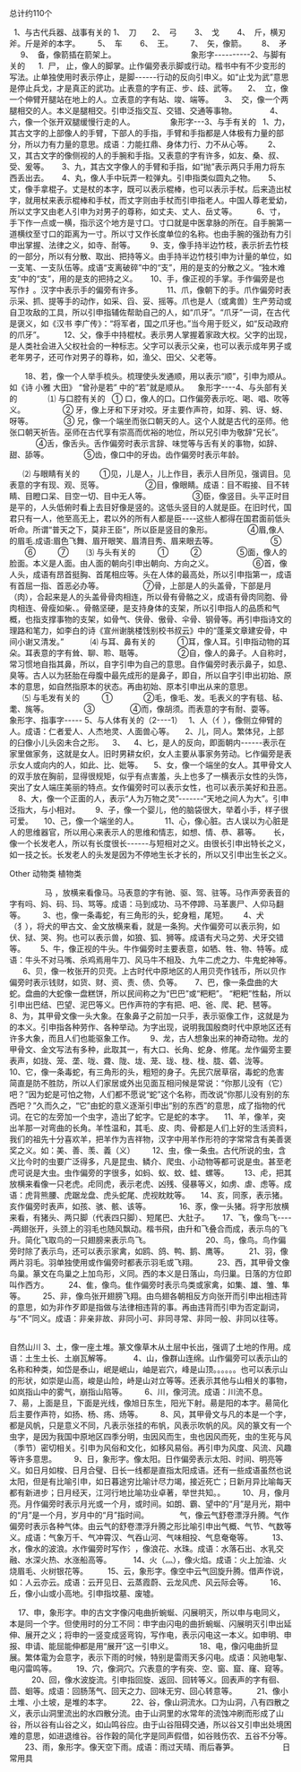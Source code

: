 


总计约110个

  1、与古代兵器、战事有关的
1、  刀
      
2、  弓
       
3、  戈
       
4、  斤，横刃斧。斤是斧的本字。
       
5、  车
       
6、  王。
       
7、  矢，像箭。
      
8、  矛
     
9、  备，像箭插在箭架上。
         
 
                    
   象形字----------2、与脚有关的
 
   1.  尸， 止，像人的脚掌。止作偏旁表示脚或行动。楷书中有不少变形的写法。止单独使用时表示停止，是脚------行动的反向引申义。如“止戈为武”意思是停止兵戈，才是真正的武功。止表意的字有正、步、歧、武等。
    
2、  立，像一个伸臂开腿站在地上的人。立表意的字有站、竣、端等。
    
3、  交，像一个两腿相交的人。本义是腿相交。引申泛指交互、交错、交通等事物。
     
        
4、  六，像一个张开双腿缓慢行走的人。  
          
  象形字---3、与手有关的
 
1、力，其古文字的上部像人的手臂，下部人的手指，手臂和手指都是人体极有力量的部分，所以力有力量的意思。成语：力能扛鼎、身体力行、力不从心等。
    
 
2、又，其古文字的像侧视的人的手腕和手指。又表意的字有许多，如友、桑、叔、受、爰等。
   
 
3、九，其古文字像人的手臂和手指，如“抛”表示两只手用力将东西丢出去。
   
 
4、丸，像人手中玩弄一粒弹丸。引申指类似圆丸之物。
   
 
5、丈，像手拿棍子。丈是杖的本字，既可以表示棍棒，也可以表示手杖。后来造出杖字，就用杖来表示棍棒和手杖，而丈字则由手杖而引申指老人。中国人尊老爱幼，所以丈字又由老人引申为对男子的尊称，如丈夫、丈人、岳丈等。
    
    
6、寸，手下作一点或一横，指示这个地方是寸口。寸口就是中医拿脉的所在。自手腕第一道横纹至寸口的距离为一寸。所以寸又作长度单位的名称。也由手腕的强劲有力引申出掌握、法律之义，如寺、耐等。
   
 
9、支，像手持半边竹枝，表示折去竹枝的一部分，所以有分散、取出、把持等义。由手持半边竹枝引申为计量的单位，如一支笔、一支队伍等。成语“支离破碎”中的“支”，用的是支的分散之义。“独木难支”中的“支”，用的是支的把持之义。
   
 
10、手，像正视的手掌。手作偏旁是也写作扌。汉字中表示手的偏旁有许多。
    
   
 
11、爪，像朝下的手。爪作偏旁时表示采、抓、提等手的动作，如采、舀、妥、摇等。爪也是人（或禽兽）生产劳动或自卫攻敌的工具，所以引申指辅佐帮助自己的人，如“爪牙”。“爪牙”一词，在古代是褒义，如《汉书  李广传》：“将军者，国之爪牙也。”当今用于贬义，如“反动政府的爪牙”。
      
 
12、父，像手中持棍杖。表示男人掌握着家政大权。父字的出现，是人类社会进入父权社会的一种标志。父字可以表示父亲，也可以表示成年男子或老年男子，还可作对男子的尊称，如，渔父、田父、父老等。
    
 
 

 
  
 
18、若，像一个人举手梳头。梳理使头发通顺，用以表示“顺”，引申为顺从。如《诗  小雅  大田》 “曾孙是若” 中的“若”就是顺从。
   象形字----4、与头部有关的
             ⑴ 与口腔有关的
  ① 口，像人的口。口作偏旁表示吃、喝、唱、吹等义。
      
 
       ② 牙，像上牙和下牙对咬。牙主要作声符，如芽、鸦、讶、蚜、呀等。
 
    
       ③ 兄，像一个端坐而张口朝天的人。这个人就是古代的巫师。他张口朝天祈告。巫师在古代享有崇高而优裕的地位，所以兄引申为敬辞“兄长”。
 
    
        ④舌，像舌头。舌作偏旁时表示言辞、味觉等与舌有关的事物，如辞、甜、舔等。
      
 
       ⑤齿，像口中的牙齿。齿作偏旁时表示年龄。
 
    

      ⑵ 与眼睛有关的
 
      ①见，儿是人，儿上作目，表示人目所见，强调目。见表意的字有现、观、觅等。
 
     
  
       
 ②目，像眼睛。成语：目不暇接、目不转睛、目瞪口呆、目空一切、目中无人等。
 
        
       ③臣，像竖目。头平正时目是平的，人头低俯时看上去目好像是竖的。这低头竖目的人就是臣。在旧时代，国君只有一人，他至高无上，君以外的所有人都是臣----这些人都得在国君面前低头听命。所谓“普天之下，莫非王臣”，所以臣是竖目的象形。
 
    
 
       ④眉,像人的眉毛.成语:眉色飞舞、眉开眼笑、眉清目秀、眉来眼去等。
 
     
 
   
 
       ⑤
 
       ⑥
 
       ⑦
 
     ⑶ 与头有关的
 
       ①
 
       ② 
     
 
       ⑤面，像人的脸面。本义是人面。由人面的朝向引申出朝向、方向之义。
 
     
  
       ⑥首，像人头，成语有昂首挺胸、首尾相应等。头在人体的最高处，所以引申指第一，成语有首屈一指、首恶必办等。
 
      
 
       ⑦骨，上部是人的头盖骨，下部是月（肉），合起来是人的头盖骨骨肉相连，所以骨有骨骼之义，成语有骨肉同胞、骨肉相连、骨瘦如柴、。骨骼坚硬，是支持身体的支架，所以引申指人的品质和气概，也指支撑事物的支架，如骨气、侠骨、傲骨、伞骨、钢骨等。再引申指诗文的理路和笔力，如李白的诗《宣州谢朓楼饯别校书叔云》中的“蓬莱文章建安骨，中间小谢又清发。”
    
 
     ⑷ 与耳、鼻有关的
 
       ①耳，像人耳。引申指动物的耳朵。耳表意的字有耸、聊、聆、聒等。
 
    
 
       ②自，像人的鼻子。人自称时，常习惯地自指其鼻，所以，自字引申为自己的意思。自作偏旁时表示鼻子，如息、臭等。古人以为胚胎在母腹中最先成形的是鼻子，即自，所以自字引申出初始、原本的意思，如自然指原本的状态。再由初始、原本引申出从来的意思。
 
           
 
 
      ⑸ 与毛发有关的
 
       ① 
  
 
       ②毛，像毛、发。毛表义的字有毯、毡、耄、旄等。
 
    
 
       ③
 
   
 
       ④而，像胡须。而表意的字有耐、耍等。
 
    
象形字、指事字----- 5、与人体有关的（2----1）
 
1、人（亻），像侧立伸臂的人。成语：仁者爱人、人杰地灵、人面兽心等。
    
2、儿，同人。繁体兒，上部的臼像小儿头囟未合之形。
   
3、   
4、匕，是人的反向，即面朝内------表示在家里做家务，这就是女人。旧时男耕女织，女人主要从事家务劳动。匕作偏旁是表示女人或向内的人，如此、比、妣等。
    
5、女，像一个端坐的女人。其甲骨文人的双手放在胸前，显得很规矩，似乎有点害羞，头上也多了一横表示女性的头饰，突出了女人端庄美丽的特点。女作偏旁时可以表示女性，也可以表示美好和丑恶。
    
8、大，像一个正面的人，表示“人为万物之灵”-------“天地之间人为大”。引申泛指大，与小相对。
      
9、子，像一个婴儿，他的脑袋很大，举着小手，样子很可爱。
    
10、己，像一个端坐的人。
      
    
11、心，像心脏。古人误以为心脏是人的思维器官，所以用心来表示人的思维和情志，如想、情、恭、慕等。
     
长，像一个长发老人，所以有长度很长------与短相对之义。由很长引申出特长之义，如一技之长。长发老人的头发是因为不停地生长才长的，所以又引申出生长之义。

Other 动物类 植物类

        
   
  
马 ，放横来看像马。马表意的字有驰、驱、驾、驻等。马作声旁表音的字有吗、妈、码、玛、骂等。成语：马到成功、马不停蹄、马革裹尸、人仰马翻等。
      
 3、也，像一条毒蛇，有三角形的头，蛇身粗，尾短。
     
 4、犬 （犭），将犬的甲古文、金文放横来看，就是一条狗。犬作偏旁可以表示狗，如伏、狱、哭、狗。也可以表示兽，如狼、狐、狮等。成语有犬马之劳、犬牙交错等。
      
5、牛，像正视的牛头。牛作偏旁时主要表意，如牺、牲、物、特等。成语：牛头不对马嘴、杀鸡焉用牛刀、风马牛不相及、九牛二虎之力、牛鬼蛇神等。
      
6、贝，像一枚张开的贝壳。上古时代中原地区的人用贝壳作钱币，所以贝作偏旁时表示钱财，如货、财、资、责、债、负等。
     
7、巴，像一条盘曲的大蛇。盘曲的大蛇像一盘糕饼，所以民间称之为“巴巴”或“粑粑”。 “粑粑”性黏，所以引申出巴结、巴望、泥巴等义。巴作声符的字有把、吧、爸、爬、耙、琶等。
     
8、为，其甲骨文像一头大象。在象鼻子之前加一只手，表示驱像工作，这就是为的本义。引申指各种劳作、各种举动。为字出现，说明我国殷商时代中原地区还有许多大象，而且人们也能驱象工作。
      
9、龙，古人想象出来的神奇动物。龙的甲骨文、金文写法有多种，此取其一，有大口、长角、蛇身、修尾。龙作偏旁主要表声，如拢、笼、垄、咙、聋、陇、垅、茏、珑、栊、栊、胧、砻、泷等。
    
10、它，像一条毒蛇，有三角形的头，粗短的身子。先民穴居草宿，毒蛇的危害简直是防不胜防，所以人们家居或外出见面互相问候是常说：“你那儿没有（它）吧？”因为蛇是可怕之物，人们都不愿说“蛇”这个名称，而改说“你那儿没有别的东西吧？”久而久之，“它”由蛇的意义逐渐引申出“别的东西”的意思，成了指物的代词。在它的左旁加一个虫字，造出了蛇字。它是蛇的本字。
    
11、羊，像羊，突出羊那一对弯曲的长角。羊性温和，其毛、皮、肉、骨都是人们上好的生活资料，我们的祖先十分喜欢羊，把羊作为吉祥物，汉字中用羊作形符的字常常含有美善褒奖之义。如：美、善、羡、義（义）
       
12、虫，像一条虫。古代所说的虫，含义比今时的虫要广泛得多，凡是昆虫、鳞介、爬虫、小动物等都可说是虫。甚至老虎可说是大虫。虫作偏旁的字很多，如蚂、蚁、蚊、蛙、螺等。
      
13、虍，把其放横来看像一只老虎。虍同虎，表示老虎、凶残、侵暴等义，如虏、虐、虑等。成语：虎背熊腰、虎踞龙盘、虎头蛇尾、虎视眈眈等。
    
14、亥，同豕，表示猪。亥作偏旁时表声，如孩、骇、骸、该等。
     
      
16、豕，像一头猪。将字形放横来看，有猪头、两只脚（代表四只脚）、短尾巴、大肚子。
     
17、飞，像鸟飞-----两翅张开，头颈上的羽毛也随风飘动。楷书飛，由升和飞叠合而成，表示鸟的飞升。简化飞取鸟的一只翅膀来表示鸟飞。
         
     
        
20、鸟，像鸟。鸟作偏旁时除了表示鸟，还可以表示家禽，如鸥、鸽、鸭、鹅、鹰等。
        
21、羽，像两片羽毛。羽单独使用或作偏旁时都表示羽毛或飞翔。
        
23、西，其甲骨文像鸟巢。篆文在鸟巢之上加鸟形，义同。西的本义是日落山，鸟归巢。日落的方位即叫作西方。
        
24、隹，像鸟。隹作偏旁时表示鸟类或家禽，如集、雄、雏、隼等。
       
25、非，像鸟张开翅膀飞翔。由鸟翅各朝相反方向张开而引申出相违背的意思，如为非作歹即是指做与法律相违背的事。再由违背而引申为否定副词，与“不”同义。成语：非亲非故、非同小可、非同寻常、非同一般、非同以往等。
        
 

自然山川
3、土，像一座土堆。篆文像草木从土层中长出，强调了土地的作用。成语：土生土长、土崩瓦解等。
     
 
 
4、山，像群山连绵。山作偏旁可以表示山的名称和种类，如岱是泰山，岷是岷山，岫是岩穴，峰是山顶。。。。。。也可以表示山的形状，如崇是山高，峻是山险，峙是山对立等等。还表示其他与山相关的事物，如岚指山中的雾气，崩指山陷等。
     
 
6、川，像河流。成语：川流不息。
     
 
 
7、昜，上面是旦，下面是光线，像旭日东生，阳光下射。昜是阳的本字。昜简化后主要作声符，如扬、杨、疡、炀等。
     
 
8、风，其甲骨文与凡的本是一个字，都是风帆，只是意义不同，凡表示张挂的布帆，风表示吹帆的风。风的篆文有一个虫字，是因为我国中原地区四季分明，虫因风而生，虫也因风而死，虫的生死与风（季节）密切相关。引申为风俗和文化，如移风易俗。再引申为风度、风流、风趣等许多意思。
 
     
9、日，象形字。像太阳。日作偏旁表示太阳、时间、明亮等义。如日月如梭、日月合璧、日长一线都是直指太阳成语。还有一些成语虽然也说太阳，但是有比喻引申，如日暮途穷比喻计尽力竭，接近死亡；日新月异比喻每天都有新进步；日月经天，江河行地比喻功业卓著，举世共知。。
     
 
10、月，像月亮。月作偏旁时表示月光或一个月，或时间。如朗、霸、望中的“月”是月光，期中的“月”是一个月，岁月中的“月”指时间。
     
 
 
    气，像云气舒卷漂浮升腾。气作偏旁时表示各种气体。由云气的舒卷漂浮升腾之形比喻引申出气概、气节、气数等义。成语：气象万千、气冲霄汉、气吞山河、气味相投、气息奄奄等。
    
 
 
13、水，像水的波浪。水作偏旁时写作氵，像浪花、水珠。成语：水落石出、水乳交融、水深火热、水涨船高等。
     
 
 
14、火（灬），像火焰。成语：火上加油、火烧眉毛、火树银花等。
      
 
15、云，象形字。像空中云气回旋升腾。借声作说，如：人云亦云。成语：云开见日、云蒸霞蔚、云龙风虎、风云际会等。
     
 
16、丘，像小山或小高地。引申指坟墓、废墟。    
 
 
 
17、申，象形字。申的古文字像闪电曲折蜿蜒、闪展明灭，所以申与电同义，本是同一个字。但使用时的分工不同：申字由闪电的曲折蜿蜒、闪展明灭引申出延伸、展开之义；将申的一竖变成竖弯钩，写作电，表示闪电这一本义。如申明、申报、申请、能屈能伸都是用“展开”这一引申义。
     
 
 
 
18、电，像闪电曲折显展。繁体電为会意字，表示下雨的时候，特别是雷雨天多闪电。成语：风驰电掣、电闪雷鸣等。
    
 
 
19、穴，像洞穴。穴表意的字有突、空、窗、窟、窿、窥等。
 
      
 
20、回，像水波旋流。引申指回旋、返回、回转等义。回表声的字有徊、茴、蛔等。成语：回肠荡气、回天之力、回味无穷、回心转意等。
     
 
21、像小土堆、小土坡，是堆的本字。
     
 
22、谷，像山洞流水。口为山洞，八有四散之义，表示山洞里流出的水四散分流。由于山洞里的水常年的流蚀冲刷而形成了山谷，所以谷有山谷之义，如山鸣谷应。由于山谷阻碍交通，所以谷又引申出处境困难的意思，如进退维谷。谷作穀的简化字是同声假借，如谷贱伤农、五谷不分等。
    
 
23、雨，象形字。像天空下雨。成语：雨过天晴、雨后春笋。
      
 
          日常用具  



